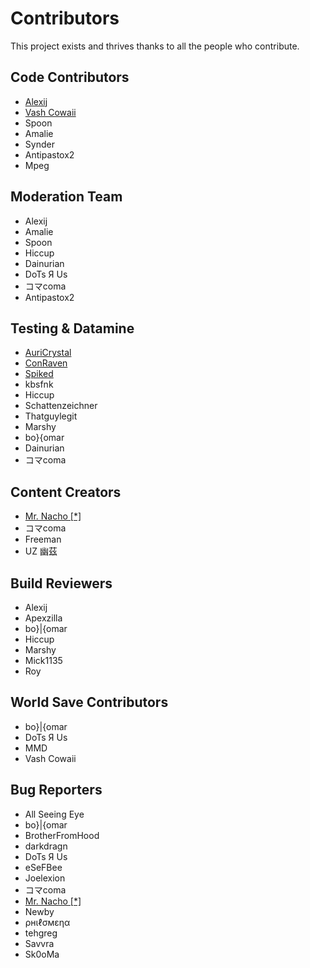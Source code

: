 # Contributors

This project exists and thrives thanks to all the people who contribute.

## Code Contributors

- [Alexij](https://www.youtube.com/watch?v=dQw4w9WgXcQ)
- [Vash Cowaii](https://cowaii.io)
- Spoon
- Amalie
- Synder
- Antipastox2
- Mpeg

## Moderation Team

- Alexij
- Amalie
- Spoon
- Hiccup
- Dainurian
- DoTs Я Us
- コマcoma
- Antipastox2

## Testing & Datamine

- [AuriCrystal](https://www.youtube.com/@AuriCrystal/)
- [ConRaven](https://www.youtube.com/c/ConstantineRavens)
- [Spiked](https://www.youtube.com/@newspiked7385)
- kbsfnk
- Hiccup
- Schattenzeichner
- Thatguylegit
- Marshy
- bo}{omar
- Dainurian
- コマcoma

## Content Creators

- [Mr. Nacho [\*] ](https://www.youtube.com/@Mr-Nacho420)
- コマcoma
- Freeman
- UZ 幽茲

## Build Reviewers

- Alexij
- Apexzilla
- bo}|{omar
- Hiccup
- Marshy
- Mick1135
- Roy

## World Save Contributors

- bo}|{omar
- DoTs Я Us
- MMD
- Vash Cowaii

## Bug Reporters

- All Seeing Eye
- bo}|{omar
- BrotherFromHood
- darkdragn
- DoTs Я Us
- eSeFBee
- Joelexion
- コマcoma
- [Mr. Nacho [\*] ](https://www.youtube.com/@Mr-Nacho420)
- Newby
- ρнιℓσмεηα
- tehgreg
- Savvra
- Sk0oMa
